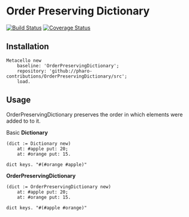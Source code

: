 # Order Preserving Dictionary
[![Build Status](https://travis-ci.org/pharo-contributions/OrderPreservingDictionary.svg?branch=master)](https://travis-ci.org/pharo-contributions/OrderPreservingDictionary) [![Coverage Status](https://coveralls.io/repos/github/pharo-contributions/OrderPreservingDictionary/badge.svg?branch=master)](https://coveralls.io/github/pharo-contributions/OrderPreservingDictionary?branch=master)

## Installation

```smalltalk
Metacello new
	baseline: 'OrderPreservingDictionary';
	repository: 'github://pharo-contributions/OrderPreservingDictionary/src';
	load.
```

## Usage

OrderPreservingDictionary preserves the order in which elements were added to to it.

Basic **Dictionary**

```smalltalk
(dict := Dictionary new)
	at: #apple put: 20;
	at: #orange put: 15.

dict keys. "#(#orange #apple)"
```

**OrderPreservingDictionary**

```smalltalk
(dict := OrderPreservingDictionary new)
	at: #apple put: 20;
	at: #orange put: 15.

dict keys. "#(#apple #orange)"
```
